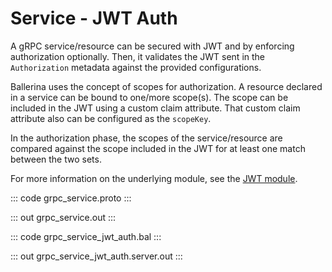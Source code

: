 # Service - JWT Auth

A gRPC service/resource can be secured with JWT and by enforcing authorization optionally. Then, it validates the JWT sent in the `Authorization` metadata against the provided configurations.

Ballerina uses the concept of scopes for authorization. A resource declared in a service can be bound to one/more scope(s). The scope can be included in the JWT using a custom claim attribute. That custom claim attribute also can be configured as the `scopeKey`.

In the authorization phase, the scopes of the service/resource are compared against the scope included in the JWT for at least one match between the two sets.

For more information on the underlying module, see the [JWT module](https://lib.ballerina.io/ballerina/jwt/latest/).

::: code grpc_service.proto :::

::: out grpc_service.out :::

::: code grpc_service_jwt_auth.bal :::

::: out grpc_service_jwt_auth.server.out :::